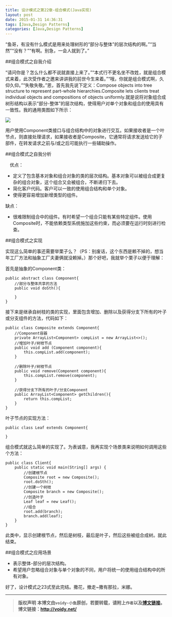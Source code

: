```yaml
---
title: 设计模式之第22章-组合模式(Java实现)
layout: post
date: 2015-01-31 14:36:31
tags: [Java,Design Patterns]
categories: [Java,Design Patterns]
---
```


“鱼哥，有没有什么模式是用来处理树形的“部分与整体”的层次结构的啊。”“当然”“没有？”“有啊。别急，一会人就到了。”

##组合模式之自我介绍

“请问你是？怎么什么都不说就直接上来了。”“本式行不更名坐不改姓，就是组合模式来着，此次受作者之邀来讲讲我的前世今生来着。”“哦，你就是组合模式啊，久仰久仰。”“失敬失敬。”恩，首先我先说下定义：Compose objects into tree structure to represent part-whole hierarchies.Composite lets clients treat individual objects and compositions of objects uniformly.就是说将对象组合成树形结构以表示“部分-整体”的层次结构，使得用户对单个对象和组合的使用具有一致性。我的通用类图如下所示：

![](http://images.cnitblog.com/blog/666211/201501/311327156285570.png)

用户使用Component类接口与组合结构中的对象进行交互。如果接收者是一个叶节点，则直接处理请求，如果接收者是Composite，它通常将请求发送给它的子部件，在转发请求之前与/或之后可能执行一些辅助操作。

##组合模式之自我分析

　优点：

* 定义了包含基本对象和组合对象的类的层次结构。基本对象可以被组合成更复杂的组合对象，这个组合又会被组合，不断递归下去。
* 简化客户代码。客户可以一致的使用组合结构和单个对象。
* 使得更容易增加新增类型的组件。　　

缺点：

* 很难限制组合中的组件。有时希望一个组合只能有某些特定组件。使用Composite时，不能依赖类型系统施加这些约束，而必须要在运行时刻进行检查。

##组合模式之实现

实现这么简单的事还需要举栗子么？（PS：别废话，这个东西是赖不掉的，想当年工厂方法和抽象工厂夫妻俩就没赖掉。）那个好吧，我就举个栗子以便于理解：

首先是抽象的Component类：

	public abstract class Component{
	    //部分与整体共享的方法
	    public void doSth(){
	        
	    }
	}

接下来是继承自树枝的类的实现，里面包含增加、删除以及获得分支下所有的叶子或分支组件的方法，代码如下：

	public class Composite extends Component{
	    //Component容器
	    private ArrayList<Component> compList = new ArrayList<>();
	    //增加叶子/树枝节点
	    public void add (Component component){
	        this.compList.add(component);
	    }
	
	    //删除叶子/树枝节点
	    public void remove(Component component){
	        this.compList.remove(component);
	    }
	
	    //获得分支下所有的叶子/分支Component
	    public ArrayList<Component> getChildren(){
	        return this.compList;
	    }
	}

叶子节点的实现方法：

	public class Leaf extends Component{
	    
	}

组合模式就这么简单的实现了。为表诚意，我再实现个场景类来说明如何调用这些个方法：

	public class Client{
	    public static void main(String[] args) {
	        //创建根节点
	        Composite root = new Composite();
	        root.doSth();
	        //创建一个树枝
	        Composite branch = new Composite();
	        //创造叶子
	        Leaf leaf = new Leaf();
	        //组合
	        root.add(branch);
	        branch.add(leaf);
	    }
	}

此类中，显示创建根节点，然后是树枝，最后是叶子，然后这些被组合成树。就此结束。

##组合模式之应用场景


* 表示整体-部分的层次结构。
* 希望用户忽略组合对象与单个对象的不同，用户将统一的使用组合结构中的所有对象。

好了，设计模式之23式至此完结。撒花，撤走~撒有那拉，米娜。



---
> **版权声明**
> **本博文由`voidy-小鱼`原创，若要转载，请附上`作者`以及[博文链接](http://voidy.net)。**
> **博文链接：<http://voidy.net/>**